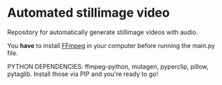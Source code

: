 # Automated stillimage video
 Repository for automatically generate stillimage videos with audio.

 You **have** to install <a href="https://ffmpeg.org">FFmpeg</a> in your computer before running the main.py file.

 PYTHON DEPENDENCIES: ffmpeg-python, mutagen, pyperclip, pillow, pytaglib. Install those via PIP and you're ready to go!